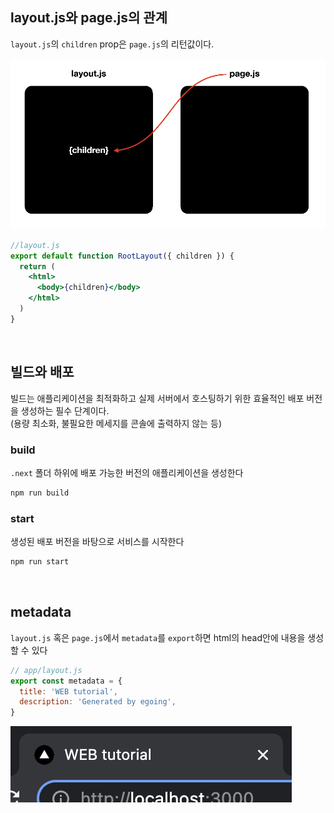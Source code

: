 ## layout.js와 page.js의 관계
`layout.js`의 `children` prop은 `page.js`의 리턴값이다.

![layout_page](./public/img/layout_page.png)

```jsx
//layout.js
export default function RootLayout({ children }) {
  return (
    <html>
      <body>{children}</body>
    </html>
  )
}
```

<br/>

## 빌드와 배포
빌드는 애플리케이션을 최적화하고 실제 서버에서 호스팅하기 위한 효율적인 배포 버전을 생성하는 필수 단계이다.<br/>
(용량 최소화, 불필요한 메세지를 콘솔에 출력하지 않는 등)

### build
`.next` 폴더 하위에 배포 가능한 버전의 애플리케이션을 생성한다
```bash
npm run build
```

### start
생성된 배포 버전을 바탕으로 서비스를 시작한다
```bash
npm run start
```

<br/>

## metadata
`layout.js` 혹은 `page.js`에서 `metadata`를 `export`하면 html의 head안에 내용을 생성할 수 있다

```jsx
// app/layout.js
export const metadata = {
  title: 'WEB tutorial',
  description: 'Generated by egoing',
}
```
![metadata](./public//img/metadata.png)